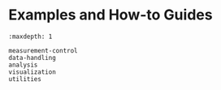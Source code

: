 # Examples and How-to Guides

```{toctree}
:maxdepth: 1

measurement-control
data-handling
analysis
visualization
utilities
```
